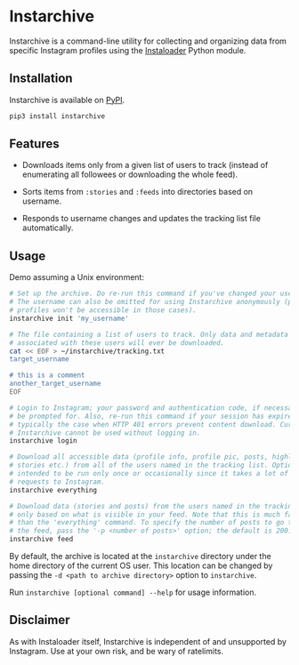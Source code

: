 # Instarchive

Instarchive is a command-line utility for collecting and organizing data from
specific Instagram profiles using the [Instaloader](https://github.com/instaloader/instaloader)
Python module.

## Installation

Instarchive is available on [PyPI](https://pypi.org/project/instarchive/).

```sh
pip3 install instarchive
```

## Features

- Downloads items only from a given list of users to track (instead of
  enumerating all followees or downloading the whole feed).

- Sorts items from `:stories` and `:feeds` into directories based on username.

- Responds to username changes and updates the tracking list file automatically.

## Usage

Demo assuming a Unix environment:

```sh
# Set up the archive. Do re-run this command if you've changed your username.
# The username can also be omitted for using Instarchive anonymously (private
# profiles won't be accessible in those cases).
instarchive init 'my_username'

# The file containing a list of users to track. Only data and metadata
# associated with these users will ever be downloaded.
cat << EOF > ~/instarchive/tracking.txt
target_username

# this is a comment
another_target_username
EOF

# Login to Instagram; your password and authentication code, if necessary, will
# be prompted for. Also, re-run this command if your session has expired, as is
# typically the case when HTTP 401 errors prevent content download. Currently,
# Instarchive cannot be used without logging in.
instarchive login

# Download all accessible data (profile info, profile pic, posts, highlights,
# stories etc.) from all of the users named in the tracking list. Optional;
# intended to be run only once or occasionally since it takes a lot of web
# requests to Instagram.
instarchive everything

# Download data (stories and posts) from the users named in the tracking list,
# only based on what is visible in your feed. Note that this is much faster
# than the 'everything' command. To specify the number of posts to go through in
# the feed, pass the '-p <number of posts>' option; the default is 200.
instarchive feed
```

By default, the archive is located at the `instarchive` directory under the
home directory of the current OS user. This location can be changed by passing
the `-d <path to archive directory>` option to `instarchive`.

Run `instarchive [optional command] --help` for usage information.

## Disclaimer

As with Instaloader itself, Instarchive is independent of and unsupported by
Instagram. Use at your own risk, and be wary of ratelimits.
